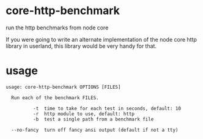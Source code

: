 # core-http-benchmark

run the http benchmarks from node core

If you were going to write an alternate implementation of the node core http
library in userland, this library would be very handy for that.

# usage

```
usage: core-http-benchmark OPTIONS [FILES]

  Run each of the benchmark FILES.

          -t  time to take for each test in seconds, default: 10
          -r  http module to use, default: http
          -b  test a single path from a benchmark file
    
  --no-fancy  turn off fancy ansi output (default if not a tty)

```

